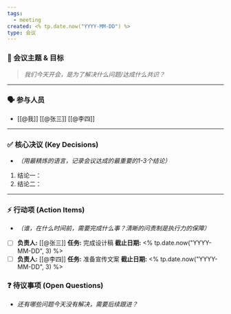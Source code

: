 ```yaml
---
tags:
  - meeting
created: <% tp.date.now("YYYY-MM-DD") %>
type: 会议
---
```

### 🎯 会议主题 & 目标
> *我们今天开会，是为了解决什么问题/达成什么共识？*



---
### 🗣️ 参与人员
* [[@我]] [[@张三]] [[@李四]]


---
### ✅ 核心决议 (Key Decisions)
* *（用最精炼的语言，记录会议达成的最重要的1-3个结论）*

1.  结论一：
2.  结论二：

---
### ⚡️ 行动项 (Action Items)
* *（谁，在什么时间前，需要完成什么事？清晰的问责制是执行力的保障）*

- [ ] **负责人:** [[@张三]] **任务:** 完成设计稿 **截止日期:** <% tp.date.now("YYYY-MM-DD", 3) %>
- [ ] **负责人:** [[@李四]] **任务:** 准备宣传文案 **截止日期:** <% tp.date.now("YYYY-MM-DD", 3) %>

### ❓ 待议事项 (Open Questions)
* *还有哪些问题今天没有解决，需要后续跟进？*



